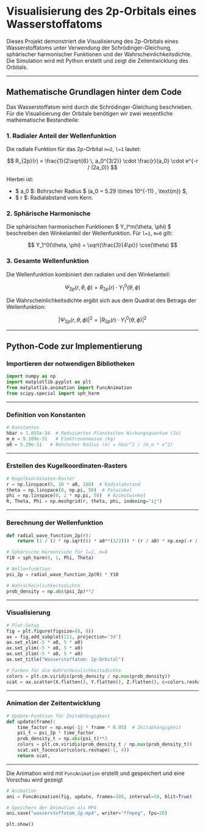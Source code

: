 # Visualisierung des 2p-Orbitals eines Wasserstoffatoms

Dieses Projekt demonstriert die Visualisierung des 2p-Orbitals eines Wasserstoffatoms unter Verwendung der Schrödinger-Gleichung, sphärischer harmonischer Funktionen und der Wahrscheinlichkeitsdichte. Die Simulation wird mit Python erstellt und zeigt die Zeitentwicklung des Orbitals.

---

## Mathematische Grundlagen hinter dem Code

Das Wasserstoffatom wird durch die Schrödinger-Gleichung beschrieben. Für die Visualisierung der Orbitale benötigen wir zwei wesentliche mathematische Bestandteile:

### 1. **Radialer Anteil der Wellenfunktion**
Die radiale Funktion für das  2p-Orbital `n=2`, `l=1` lautet:

$$
R_{2p}(r) = \frac{1}{2\sqrt{6} \, a_0^{3/2}} \cdot \frac{r}{a_0} \cdot e^{-r / (2a_0)}
$$

Hierbei ist:
- $ a_0 $: Bohrscher Radius $ (a_0 = 5.29 \times 10^{-11} \, \text{m}) $,
- $ r $: Radialabstand vom Kern.

### 2. **Sphärische Harmonische**
Die sphärischen harmonischen Funktionen $ Y_l^m(\theta, \phi) $ beschreiben den Winkelanteil der Wellenfunktion. Für `l=1`, `m=0` gilt:

$$
Y_1^0(\theta, \phi) = \sqrt{\frac{3}{4\pi}} \cos(\theta)
$$

### 3. **Gesamte Wellenfunktion**
Die Wellenfunktion kombiniert den radialen und den Winkelanteil:

$$
\Psi_{2p}(r, \theta, \phi) = R_{2p}(r) \cdot Y_1^0(\theta, \phi)
$$

Die Wahrscheinlichkeitsdichte ergibt sich aus dem Quadrat des Betrags der Wellenfunktion:

$$
|\Psi_{2p}(r, \theta, \phi)|^2 = \left| R_{2p}(r) \cdot Y_1^0(\theta, \phi) \right|^2
$$

---

## Python-Code zur Implementierung

### Importieren der notwendigen Bibliotheken

```python
import numpy as np
import matplotlib.pyplot as plt
from matplotlib.animation import FuncAnimation
from scipy.special import sph_harm
```

---

### Definition von Konstanten

```python
# Konstanten
hbar = 1.055e-34  # Reduziertes Plancksches Wirkungsquantum (Js)
m_e = 9.109e-31   # Elektronenmasse (kg)
a0 = 5.29e-11   # Bohrscher Radius (m) = hbar^2 / (m_e * e^2)
```

---

### Erstellen des Kugelkoordinaten-Rasters

```python
# Kugelkoordinaten-Raster
r = np.linspace(0, 10 * a0, 100)  # Radialabstand
theta = np.linspace(0, np.pi, 50)  # Polwinkel
phi = np.linspace(0, 2 * np.pi, 50)  # Azimutwinkel
R, Theta, Phi = np.meshgrid(r, theta, phi, indexing="ij")
```

---

### Berechnung der Wellenfunktion

```python
def radial_wave_function_2p(r):
    return (1 / (2 * np.sqrt(6) * a0**(3/2))) * (r / a0) * np.exp(-r / (2 * a0))

# Sphärische Harmonische für l=1, m=0
Y10 = sph_harm(0, 1, Phi, Theta)

# Wellenfunktion
psi_2p = radial_wave_function_2p(R) * Y10

# Wahrscheinlichkeitsdichte
prob_density = np.abs(psi_2p)**2
```

---

### Visualisierung

```python
# Plot-Setup
fig = plt.figure(figsize=(8, 8))
ax = fig.add_subplot(111, projection='3d')
ax.set_xlim(-5 * a0, 5 * a0)
ax.set_ylim(-5 * a0, 5 * a0)
ax.set_zlim(-5 * a0, 5 * a0)
ax.set_title("Wasserstoffatom: 2p-Orbital")

# Farben für die Wahrscheinlichkeitsdichte
colors = plt.cm.viridis(prob_density / np.max(prob_density))
scat = ax.scatter(X.flatten(), Y.flatten(), Z.flatten(), c=colors.reshape(-1, 4), s=0.1, alpha=0.8)
```

---

### Animation der Zeitentwicklung

```python
# Update-Funktion für Zeitabhängigkeit
def update(frame):
    time_factor = np.exp(-1j * frame * 0.05)  # Zeitabhängigkeit
    psi_t = psi_2p * time_factor
    prob_density_t = np.abs(psi_t)**2
    colors = plt.cm.viridis(prob_density_t / np.max(prob_density_t))
    scat.set_facecolor(colors.reshape(-1, 4))
    return scat,
```

---

Die Animation wird mit `FuncAnimation` erstellt und gespeichert und eine Vorschau wird gezeigt

```python
# Animation
ani = FuncAnimation(fig, update, frames=100, interval=50, blit=True)

# Speichern der Animation als MP4
ani.save("wasserstoffatom_2p.mp4", writer="ffmpeg", fps=20)

plt.show()
```
